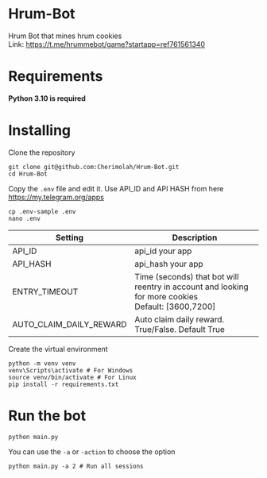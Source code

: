 # Hrum-Bot
Hrum Bot that mines hrum cookies <br>
Link: https://t.me/hrummebot/game?startapp=ref761561340

# Requirements
**Python 3.10 is required**

# Installing
Clone the repository
```shell
git clone git@github.com:Cherimolah/Hrum-Bot.git
cd Hrum-Bot
```
Copy the `.env` file and edit it. Use API_ID and API HASH from here https://my.telegram.org/apps
```shell
cp .env-sample .env
nano .env
```

| Setting                 | Description                                                                                           |
|-------------------------|-------------------------------------------------------------------------------------------------------|
| API_ID                  | api_id your app                                                                                       |
| API_HASH                | api_hash your app                                                                                     |
 | ENTRY_TIMEOUT           | Time (seconds) that bot will reentry in account and looking for more cookies<br/>Default: [3600,7200] |
| AUTO_CLAIM_DAILY_REWARD | Auto claim daily reward. True/False. Default True                                                     |

Create the virtual environment
```shell
python -m venv venv
venv\Scripts\activate # For Windows
source venv/bin/activate # For Linux
pip install -r requirements.txt
```

# Run the bot

```shell
python main.py
```
You can use the `-a` or `-action` to choose the option
```shell
python main.py -a 2 # Run all sessions
```


